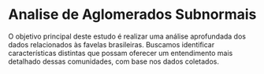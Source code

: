 # Analise de Aglomerados Subnormais

O objetivo principal deste estudo é realizar uma análise aprofundada dos dados relacionados às favelas brasileiras. Buscamos identificar características distintas que possam oferecer um entendimento mais detalhado dessas comunidades, com base nos dados coletados.
